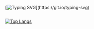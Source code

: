 [![Typing SVG](https://readme-typing-svg.herokuapp.com?font=arial&size=24&color=18F0BA&center=true&vCenter=true&multiline=true&lines=Welcome+to+the+GitHub+profile...)](https://git.io/typing-svg)
## 
[![Top Langs](https://github-readme-stats.vercel.app/api/top-langs/?username=KarenHernandez08)](https://github.com/anuraghazra/github-readme-stats)

<!--
**KarenHernandez08/KarenHernandez08** is a ✨ _special_ ✨ repository because its `README.md` (this file) appears on your GitHub profile.

Here are some ideas to get you started:

- 🔭 I’m currently working on ...
- 🌱 I’m currently learning ...
- 👯 I’m looking to collaborate on ...
- 🤔 I’m looking for help with ...
- 💬 Ask me about ...
- 📫 How to reach me: ...
- 😄 Pronouns: ...
- ⚡ Fun fact: ...
-->
